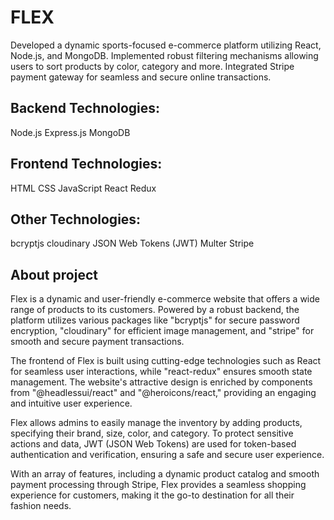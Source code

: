 # FLEX
 Developed a dynamic sports-focused e-commerce platform utilizing React, Node.js, and MongoDB. Implemented robust filtering mechanisms allowing users to sort products by color, category and more. Integrated Stripe payment gateway for seamless and secure online transactions.



## Backend Technologies:

Node.js
Express.js
MongoDB


## Frontend Technologies:

HTML
CSS
JavaScript
React
Redux


## Other Technologies:

bcryptjs
cloudinary
JSON Web Tokens (JWT)
Multer
Stripe

## About project

Flex is a dynamic and user-friendly e-commerce website that offers a wide range of products to its customers. Powered by a robust backend, the platform utilizes various packages like "bcryptjs" for secure password encryption, "cloudinary" for efficient image management, and "stripe" for smooth and secure payment transactions.

The frontend of Flex is built using cutting-edge technologies such as React for seamless user interactions, while "react-redux" ensures smooth state management. The website's attractive design is enriched by components from "@headlessui/react" and "@heroicons/react," providing an engaging and intuitive user experience.

Flex allows admins to easily manage the inventory by adding products, specifying their brand, size, color, and category. To protect sensitive actions and data, JWT (JSON Web Tokens) are used for token-based authentication and verification, ensuring a safe and secure user experience.

With an array of features, including a dynamic product catalog and smooth payment processing through Stripe, Flex provides a seamless shopping experience for customers, making it the go-to destination for all their fashion needs.






